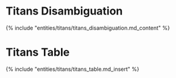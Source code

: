 # Titans Disambiguation
{% include "entities/titans/titans_disambiguation.md_content" %}

# Titans Table
{% include "entities/titans/titans_table.md_insert" %}
